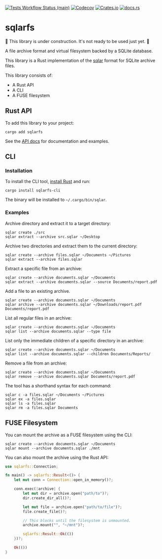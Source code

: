[![Tests Workflow Status (main)](https://img.shields.io/github/actions/workflow/status/lostatc/sqlarfs-rs/test.yaml?branch=main&label=Tests&style=for-the-badge&logo=github)](https://github.com/lostatc/sqlarfs-rs/actions/workflows/test.yaml)
[![Codecov](https://img.shields.io/codecov/c/github/lostatc/sqlarfs-rs?logo=codecov&style=for-the-badge)](https://app.codecov.io/gh/lostatc/sqlarfs-rs)
[![Crates.io](https://img.shields.io/crates/v/sqlarfs?logo=rust&style=for-the-badge)](https://crates.io/crates/sqlarfs)
[![docs.rs](https://img.shields.io/docsrs/sqlarfs?logo=docs.rs&style=for-the-badge)](https://docs.rs/sqlarfs)

# sqlarfs

🚧 This library is under construction. It's not ready to be used just yet. 🚧

A file archive format and virtual filesystem backed by a SQLite database.

This library is a Rust implementation of the
[sqlar](https://sqlite.org/sqlar.html) format for SQLite archive files.

This library consists of:

- A Rust API
- A CLI
- A FUSE filesystem

## Rust API

To add this library to your project:

```shell
cargo add sqlarfs
```

See the [API docs](https://docs.rs/sqlarfs) for documentation and examples.

## CLI

### Installation

To install the CLI tool, [install
Rust](https://www.rust-lang.org/tools/install) and run:

```shell
cargo install sqlarfs-cli
```

The binary will be installed to `~/.cargo/bin/sqlar`.

### Examples

Archive directory and extract it to a target directory:

```shell
sqlar create ./src
sqlar extract --archive src.sqlar ~/Desktop
```

Archive two directories and extract them to the current directory:

```shell
sqlar create --archive files.sqlar ~/Documents ~/Pictures
sqlar extract --archive files.sqlar
```

Extract a specific file from an archive:

```shell
sqlar create --archive documents.sqlar ~/Documents
sqlar extract --archive documents.sqlar --source Documents/report.pdf
```

Add a file to an existing archive.

```shell
sqlar create --archive documents.sqlar ~/Documents
sqlar archive --archive documents.sqlar ~/Downloads/report.pdf Documents/report.pdf
```

List all regular files in an archive:

```shell
sqlar create --archive documents.sqlar ~/Documents
sqlar list --archive documents.sqlar --type file
```

List only the immediate children of a specific directory in an archive:

```shell
sqlar create --archive documents.sqlar ~/Documents
sqlar list --archive documents.sqlar --children Documents/Reports/
```

Remove a file from an archive:

```shell
sqlar create --archive documents.sqlar ~/Documents
sqlar remove --archive documents.sqlar Documents/report.pdf
```

The tool has a shorthand syntax for each command:

```
sqlar c -a files.sqlar ~/Documents ~/Pictures
sqlar ex -a files.sqlar
sqlar ls -a files.sqlar
sqlar rm -a files.sqlar Documents
```

## FUSE Filesystem

You can mount the archive as a FUSE filesystem using the CLI:

```shell
sqlar create --archive documents.sqlar ~/Documents
sqlar mount --archive documents.sqlar ./mnt
```

You can also mount the archive using the Rust API:

```rust
use sqlarfs::Connection;

fn main() -> sqlarfs::Result<()> {
    let mut conn = Connection::open_in_memory()?;

    conn.exec(|archive| {
        let mut dir = archive.open("path/to")?;
        dir.create_dir_all()?;

        let mut file = archive.open("path/to/file")?;
        file.create_file()?;

        // This blocks until the filesystem is unmounted.
        archive.mount("", "~/mnt")?;

        sqlarfs::Result::Ok(())
    })?;

    Ok(())
}
```
